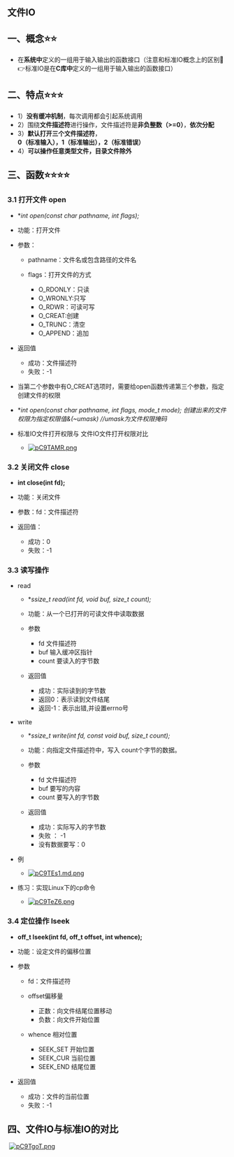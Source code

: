 ## 文件IO

## 一、概念⭐⭐

- 在**系统中**定义的一组用于输入输出的函数接口（注意和标准IO概念上的区别🚨👉标准IO是在**C库中**定义的一组用于输入输出的函数接口）

## 二、特点⭐⭐⭐

- 1）**没有缓冲机制**，每次调用都会引起系统调用
- 2）围绕**文件描述符**进行操作，文件描述符是**非负整数（>=0）**，**依次分配**
- 3）**默认打开三个文件描述符**，**0（标准输入），1（标准输出），2（标准错误）**
- 4）**可以操作任意类型文件，目录文件除外**

## 三、函数⭐⭐⭐⭐

### 3.1 打开文件 open

- **int open(const char *pathname, int flags);**
- 功能：打开文件
- 参数：

	- pathname：文件名或包含路径的文件名
	- flags：打开文件的方式

		- O_RDONLY：只读
		- O_WRONLY:只写
		- O_RDWR：可读可写
		- O_CREAT:创建
		- O_TRUNC：清空
		- O_APPEND：追加 

- 返回值

	- 成功：文件描述符
	- 失败：-1

- 当第二个参数中有O_CREAT选项时，需要给open函数传递第三个参数，指定创建文件的权限 
- **int open(const char *pathname, int flags, mode_t mode);
创建出来的文件权限为指定权限值&(~umask)  //umask为文件权限掩码**
- 标准IO文件打开权限与
文件IO文件打开权限对比

	- [![pC9TAMR.png](https://s1.ax1x.com/2023/06/04/pC9TAMR.png)](https://imgse.com/i/pC9TAMR)

### 3.2  关闭文件 close

- **int close(int fd);**
- 功能：关闭文件
- 参数：fd：文件描述符
- 返回值：

	- 成功：0
	- 失败：-1

### 3.3 读写操作

- read

  - **ssize_t read(int fd, void *buf, size_t count);**
  - 功能：从一个已打开的可读文件中读取数据
  - 参数

  	- fd  文件描述符
  	- buf  输入缓冲区指针
  	- count  要读入的字节数

  - 返回值

  	- 成功：实际读到的字节数
  	- 返回0：表示读到文件结尾	
  	- 返回-1：表示出错,并设置errno号

- write

  - **ssize_t write(int fd, const void *buf, size_t count);**
  - 功能：向指定文件描述符中，写入 count个字节的数据。
  - 参数

  	- fd   文件描述符
  	- buf   要写的内容
  	- count  要写入的字节数

  - 返回值

  	- 成功：实际写入的字节数
  	- 失败 ： -1
  	- 没有数据要写：0

- 例

  - [![pC9TEs1.md.png](https://s1.ax1x.com/2023/06/04/pC9TEs1.md.png)](https://imgse.com/i/pC9TEs1)

- 练习：实现Linux下的cp命令

  - [![pC9TeZ6.png](https://s1.ax1x.com/2023/06/04/pC9TeZ6.png)](https://imgse.com/i/pC9TeZ6)

### 3.4 定位操作 lseek

- **off_t lseek(int fd, off_t offset, int whence);**
- 功能：设定文件的偏移位置	
- 参数

	- fd：文件描述符
	- offset偏移量

		- 正数：向文件结尾位置移动
		- 负数：向文件开始位置

	- whence  相对位置

		- SEEK_SET   开始位置
		- SEEK_CUR   当前位置
		- SEEK_END   结尾位置

- 返回值

	- 成功：文件的当前位置
	- 失败：-1

## 四、文件IO与标准IO的对比

​	[![pC9TgoT.png](https://s1.ax1x.com/2023/06/04/pC9TgoT.png)](https://imgse.com/i/pC9TgoT)